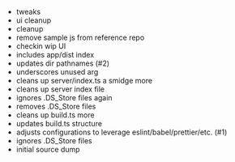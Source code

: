 - tweaks
- ui cleanup
- cleanup
- remove sample js from reference repo
- checkin wip UI
- includes app/dist index
- updates dir pathnames (#2)
- underscores unused arg
- cleans up server/index.ts a smidge more
- cleans up server index file
- ignores .DS_Store files again
- removes .DS_Store files
- cleans up build.ts more
- updates build.ts structure
- adjusts configurations to leverage eslint/babel/prettier/etc. (#1)
- ignores .DS_Store files
- initial source dump
